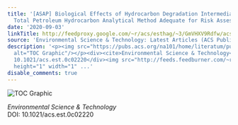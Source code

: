 ```yaml
---
title: '[ASAP] Biological Effects of Hydrocarbon Degradation Intermediates: Is the
  Total Petroleum Hydrocarbon Analytical Method Adequate for Risk Assessment?'
date: '2020-09-03'
linkTitle: http://feedproxy.google.com/~r/acs/esthag/~3/GmVHXV9Rdfw/acs.est.0c02220
source: 'Environmental Science & Technology: Latest Articles (ACS Publications)'
description: '<p><img src="https://pubs.acs.org/na101/home/literatum/publisher/achs/journals/content/esthag/0/esthag.ahead-of-print/acs.est.0c02220/20200903/images/medium/es0c02220_0007.gif"
  alt="TOC Graphic"/></p><div><cite>Environmental Science & Technology</cite></div><div>DOI:
  10.1021/acs.est.0c02220</div><img src="http://feeds.feedburner.com/~r/acs/esthag/~4/GmVHXV9Rdfw"
  height="1" width="1" ...'
disable_comments: true
---
```

<p><img src="https://pubs.acs.org/na101/home/literatum/publisher/achs/journals/content/esthag/0/esthag.ahead-of-print/acs.est.0c02220/20200903/images/medium/es0c02220_0007.gif" alt="TOC Graphic"/></p><div><cite>Environmental Science & Technology</cite></div><div>DOI: 10.1021/acs.est.0c02220</div><img src="http://feeds.feedburner.com/~r/acs/esthag/~4/GmVHXV9Rdfw" height="1" width="1" ...